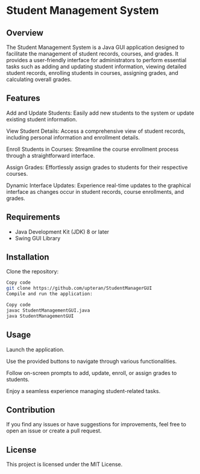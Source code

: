 # Student Management System

## Overview
The Student Management System is a Java GUI application designed to facilitate the management of student records, courses, and grades. It provides a user-friendly interface for administrators to perform essential tasks such as adding and updating student information, viewing detailed student records, enrolling students in courses, assigning grades, and calculating overall grades.

## Features
Add and Update Students: Easily add new students to the system or update existing student information.

View Student Details: Access a comprehensive view of student records, including personal information and enrollment details.

Enroll Students in Courses: Streamline the course enrollment process through a straightforward interface.

Assign Grades: Effortlessly assign grades to students for their respective courses.

Dynamic Interface Updates: Experience real-time updates to the graphical interface as changes occur in student records, course enrollments, and grades.

## Requirements
- Java Development Kit (JDK) 8 or later
- Swing GUI Library

## Installation
Clone the repository:

```bash
Copy code
git clone https://github.com/upteran/StudentManagerGUI
Compile and run the application:
```

```bash
Copy code
javac StudentManagementGUI.java
java StudentManagementGUI
```

## Usage
Launch the application.

Use the provided buttons to navigate through various functionalities.

Follow on-screen prompts to add, update, enroll, or assign grades to students.

Enjoy a seamless experience managing student-related tasks.

## Contribution
If you find any issues or have suggestions for improvements, feel free to open an issue or create a pull request.

## License
This project is licensed under the MIT License.